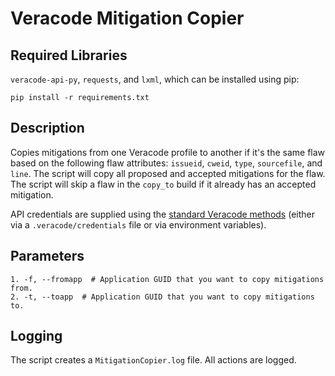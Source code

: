 # Veracode Mitigation Copier

## Required Libraries

`veracode-api-py`, `requests`, and `lxml`, which can be installed using pip:

    pip install -r requirements.txt

## Description

Copies mitigations from one Veracode profile to another if it's the same flaw based on the following flaw attributes: `issueid`, `cweid`, `type`, `sourcefile`, and `line`. The script will copy all proposed and accepted mitigations for the flaw. The script will skip a flaw in the `copy_to` build if it already has an accepted mitigation.

API credentials are supplied using the [standard Veracode methods](https://help.veracode.com/go/c_configure_api_cred_file) (either via a `.veracode/credentials` file or via environment variables).

## Parameters

    1. -f, --fromapp  # Application GUID that you want to copy mitigations from.
    2. -t, --toapp  # Application GUID that you want to copy mitigations to.

## Logging

The script creates a `MitigationCopier.log` file. All actions are logged.
